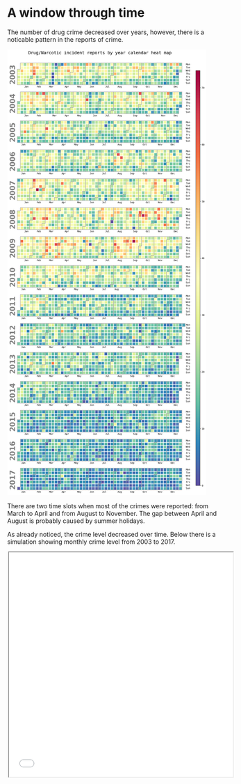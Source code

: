 # A window through time

The number of drug crime decreased over years, however, there is a noticable pattern in the reports of crime.

<img class="ioda" src="assets/images/calendar_plot.png" />

There are two time slots when most of the crimes were reported: from March to April and from August to November. The gap between April and August is probably caused by summer holidays.

As already noticed, the crime level decreased over time. Below there is a simulation showing monthly crime level from 2003 to 2017.

<div style="margin: 0 auto; width: 500px;">
    <iframe 
        class="ioda" 
        width="516px" height="516px" 
        src="assets/htmls/crimes_over_years.html"
        style="overflow: hidden;"
        >
    </iframe>
</div>